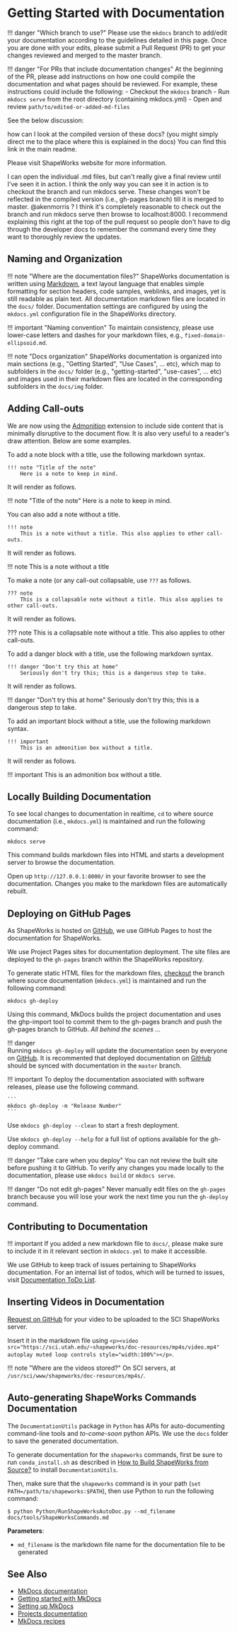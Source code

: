 # Getting Started with Documentation

!!! danger "Which branch to use?"
    Please use the `mkdocs` branch to add/edit your documentation according to the guidelines detailed in this page. Once you are done with your edits, please submit a Pull Request (PR) to get your changes reviewed and merged to the master branch.
    
!!! danger "For PRs that include documentation changes"
    At the beginning of the PR, please add instructions on how one could compile the documentation and what pages should be reviewed. For example, these instructions could include the following: 
    - Checkout the `mkdocs` branch
    - Run `mkdocs serve` from the root directory (containing mkdocs.yml)
    - Open and review `path/to/edited-or-added-md-files`

See the below discussion:

how can I look at the compiled version of these docs? (you might simply direct me to the place where this is explained in the docs)
You can find this link in the main readme.

Please visit ShapeWorks website for more information.

I can open the individual .md files, but can't really give a final review until I've seen it in action.
I think the only way you can see it in action is to checkout the branch and run mkdocs serve. These changes won't be reflected in the compiled version (i.e., gh-pages branch) till it is merged to master. @akenmorris ?
I think it's completely reasonable to check out the branch and run mkdocs serve then browse to localhost:8000.
I recommend explaining this right at the top of the pull request so people don't have to dig through the developer docs to remember the command every time they want to thoroughly review the updates.


## Naming and Organization

!!! note "Where are the documentation files?" 
    ShapeWorks documentation is written using [Markdown](../dev/markdown.md#markdown-basics), a text layout language that enables simple formatting for section headers, code samples, weblinks, and images, yet is still readable as plain text. All documentation markdown files are located in the `docs/` folder. Documentation settings are configured by using the `mkdocs.yml` configuration file in the ShapeWorks directory.


!!! important "Naming convention"
    To maintain consistency, please use lower-case letters and dashes for your markdown files, e.g., `fixed-domain-ellipsoid.md`.  

!!! note "Docs organization"
    ShapeWorks documentation is organized into main sections (e.g., "Getting Started", "Use Cases", ... etc), which map to subfolders in the `docs/` folder (e.g., "getting-started", "use-cases", ... etc) and images used in their markdown files are located in the corresponding subfolders in the `docs/img` folder.

## Adding Call-outs

We are now using the [Admonition](https://python-markdown.github.io/extensions/admonition/) extension to include side content that is minimally disruptive to the document flow. It is also very useful to a reader's draw attention. Below are some examples.

To add a note block with a title, use the following markdown syntax.

```
!!! note "Title of the note"
    Here is a note to keep in mind.
```

It will render as follows.

!!! note "Title of the note"
    Here is a note to keep in mind.
    

You can also add a note without a title.

```
!!! note 
    This is a note without a title. This also applies to other call-outs.
```

It will render as follows.

!!! note 
    This is a note without a title

To make a note (or any call-out collapsable, use `???` as follows.

```
??? note 
    This is a collapsable note without a title. This also applies to other call-outs.
```

It will render as follows.

??? note 
    This is a collapsable note without a title. This also applies to other call-outs.


To add a danger block with a title, use the following markdown syntax.

```
!!! danger "Don't try this at home"
    Seriously don't try this; this is a dangerous step to take.
```

It will render as follows.

!!! danger "Don't try this at home"
    Seriously don't try this; this is a dangerous step to take.
  
  
To add an important block without a title, use the following markdown syntax.   
 
``` 
!!! important 
    This is an admonition box without a title.
```    
   
It will render as follows.
 
!!! important 
    This is an admonition box without a title.
    
## Locally Building Documentation
  
To see local changes to documentation in realtime, `cd` to where source documentation (i.e., `mkdocs.yml`) is maintained and run the following command:

```
mkdocs serve
```

This command builds markdown files into HTML and starts a development server to browse the documentation. 

Open up `http://127.0.0.1:8000/` in your favorite browser to see the documentation. Changes you make to the markdown files are automatically rebuilt.


## Deploying on GitHub Pages

As ShapeWorks is hosted on [GitHub](https://github.com/SCIInstitute/ShapeWorks), we use GitHub Pages to host the documentation for ShapeWorks. 

We use Project Pages sites for documentation deployment. The site files are deployed to the `gh-pages` branch within the ShapeWorks repository.

To generate static HTML files for the markdown files, [checkout](build.md#clone-source) the branch where source documentation (`mkdocs.yml`) is maintained and run the following command:

```
mkdocs gh-deploy
```

Using this command, MkDocs builds the project documentation and uses the ghp-import tool to commit them to the gh-pages branch and push the gh-pages branch to GitHub. *All behind the scenes ...*


!!! danger  
    Running `mkdocs gh-deploy` will update the documentation seen by everyone on [GitHub](https://github.com/SCIInstitute/ShapeWorks). It is recommented that deployed documentation on [GitHub](https://github.com/SCIInstitute/ShapeWorks) should be synced with documentation in the `master` branch.

!!! important 
    To deploy the documentation associated with software releases, please use the following command.

    ```
    mkdocs gh-deploy -m "Release Number"
    ```

Use `mkdocs gh-deploy --clean` to start a fresh deployment.   

Use `mkdocs gh-deploy --help` for a full list of options available for the gh-deploy command.

!!! danger "Take care when you deploy"
    You can not review the built site before pushing it to GitHub. To verify any changes you made locally to the documentation, please use `mkdocs build` or `mkdocs serve`.  
 
!!! danger "Do not edit gh-pages"
    Never manually edit files on the `gh-pages` branch because you will lose your work the next time you run the `gh-deploy` command.


## Contributing to Documentation

!!! important
    If you added a new markdown file to `docs/`, please make sure to include it in it relevant section in `mkdocs.yml` to make it accessible.

We use GitHub to keep track of issues pertaining to ShapeWorks documentation. For an internal list of todos, which will be turned to issues, visit [Documentation ToDo List](../todo.md).

## Inserting Videos in Documentation

[Request on GitHub](https://github.com/SCIInstitute/ShapeWorks/issues/new) for your video to be uploaded to the SCI ShapeWorks server.

Insert it in the markdown file using `<p><video src="https://sci.utah.edu/~shapeworks/doc-resources/mp4s/video.mp4" autoplay muted loop controls style="width:100%"></p>`.

!!! note "Where are the videos stored?" 
    On SCI servers, at `/usr/sci/www/shapeworks/doc-resources/mp4s/`.



## Auto-generating ShapeWorks Commands Documentation

The `DocumentationUtils` package in `Python` has APIs for auto-documenting command-line tools and *to-come-soon* python APIs. We use the `docs` folder to save the generated documentation.


To generate documentation for the `shapeworks` commands, first be sure to run `conda_install.sh` as described in [How to Build ShapeWorks from Source?](build.md) to install `DocumentationUtils`.


Then, make sure that the `shapeworks` command is in your path (`set PATH=/path/to/shapeworks:$PATH`), then use Python to run the following command:


```shell
$ python Python/RunShapeWorksAutoDoc.py --md_filename docs/tools/ShapeWorksCommands.md
```
    
    
**Parameters**:    

  - `md_filename` is the markdown file name for the documentation file to be generated


## See Also
- [MkDocs documentation](https://mkdocs.readthedocs.io/en/stable/)
- [Getting started with MkDocs](https://docs.readthedocs.io/en/stable/intro/getting-started-with-mkdocs.html)
- [Setting up MkDocs](https://mikedemaso.com/tech/2019-06-20-setting-up-mkdocs/)
- [Projects documentation](https://netgen.io/blog/the-most-overlooked-part-in-software-development-writing-project-documentation)
- [MkDocs recipes](https://github.com/mkdocs/mkdocs/wiki/MkDocs-Recipes)


